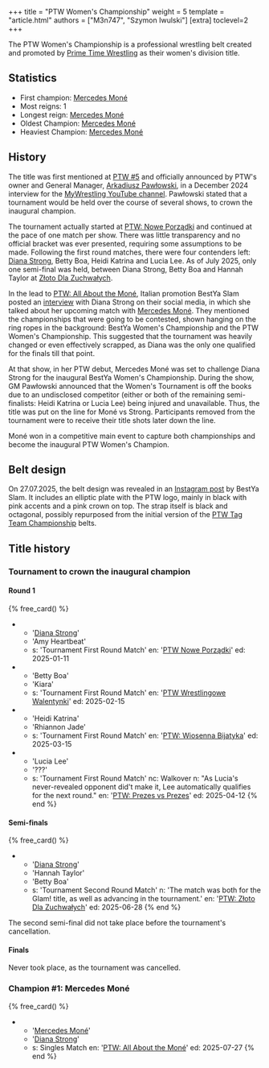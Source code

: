 +++
title = "PTW Women's Championship"
weight = 5
template = "article.html"
authors = ["M3n747", "Szymon Iwulski"]
[extra]
toclevel=2
+++

The PTW Women's Championship is a professional wrestling belt created and promoted by [Prime Time Wrestling](@/o/ptw.md) as their women's division title.

<!-- more -->

## Statistics

* First champion: [Mercedes Moné](@/w/mercedes-mone.md)
* Most reigns: 1
* Longest reign: [Mercedes Moné](@/w/mercedes-mone.md)
* Oldest Champion: [Mercedes Moné](@/w/mercedes-mone.md)
* Heaviest Champion: [Mercedes Moné](@/w/mercedes-mone.md)

## History

The title was first mentioned at [PTW #5](@/e/ptw/2024-02-03-ptw-5-gold-rush.md) and officially announced by PTW's owner and General Manager, [Arkadiusz Pawłowski](@/w/pan-pawlowski.md), in a December 2024 interview for the [MyWrestling YouTube channel][pawłowski-my-wrestling-live]. Pawłowski stated that a tournament would be held over the course of several shows, to crown the inaugural champion.

The tournament actually started at [PTW: Nowe Porządki](@/e/ptw/2025-01-11-ptw-nowe-porzadki.md) and continued at the pace of one match per show. There was little transparency and no official bracket was ever presented, requiring some assumptions to be made.
Following the first round matches, there were four contenders left: [Diana Strong](@/w/diana-strong.md), Betty Boa, Heidi Katrina and Lucia Lee. As of July 2025, only one semi-final was held, between Diana Strong, Betty Boa and Hannah Taylor at [Złoto Dla Zuchwałych](@/e/ptw/2025-06-28-ptw-zloto-dla-zuchwalych.md).

In the lead to [PTW: All About the Moné](@/e/ptw/2025-07-27-ptw-all-about-the-mone.md), Italian promotion BestYa Slam posted an [interview][pasy-ziemi-wloskiej-i-wolski] with Diana Strong on their social media, in which she talked about her upcoming match with [Mercedes Moné](@/w/mercedes-mone.md).
They mentioned the championships that were going to be contested, shown hanging on the ring ropes in the background: BestYa Women's Championship and the PTW Women's Championship. This suggested that the tournament was heavily changed or even effectively scrapped, as Diana was the only one qualified for the finals till that point.

At that show, in her PTW debut, Mercedes Moné was set to challenge Diana Strong for the inaugural BestYa Women's Championship.
During the show, GM Pawłowski announced that the Women's Tournament is off the books due to an undisclosed competitor (either or both of the remaining semi-finalists: Heidi Katrina or Lucia Lee) being injured and unavailable.
Thus, the title was put on the line for Moné vs Strong. Participants removed from the tournament were to receive their title shots later down the line.

Moné won in a competitive main event to capture both championships and become the inaugural PTW Women's Champion.

## Belt design

On 27.07.2025, the belt design was revealed in an [Instagram post][pas-kobiet] by BestYa Slam. It includes an elliptic plate with the PTW logo, mainly in black with pink accents and a pink crown on top. The strap itself is black and octagonal, possibly repurposed from the initial version of the [PTW Tag Team Championship](@/c/ptw-tag-team-championship.md) belts.

## Title history

### Tournament to crown the inaugural champion

#### Round 1

{% free_card() %}
- - '[Diana Strong](@/w/diana-strong.md)'
  - 'Amy Heartbeat'
  - s: 'Tournament First Round Match'
    en: '[PTW Nowe Porządki](@/e/ptw/2025-01-11-ptw-nowe-porzadki.md)'
    ed: 2025-01-11
- - 'Betty Boa'
  - 'Kiara'
  - s: 'Tournament First Round Match'
    en: '[PTW Wrestlingowe Walentynki](@/e/ptw/2025-02-15-ptw-wrestlingowe-walentynki.md)'
    ed: 2025-02-15
- - 'Heidi Katrina'
  - 'Rhiannon Jade'
  - s: 'Tournament First Round Match'
    en: '[PTW: Wiosenna Bijatyka](@/e/ptw/2025-03-15-ptw-wiosenna-bijatyka.md)'
    ed: 2025-03-15
- - 'Lucia Lee'
  - '???'
  - s: 'Tournament First Round Match'
    nc: Walkover
    n: "As Lucia's never-revealed opponent did't make it, Lee automatically qualifies for the next round."
    en: '[PTW: Prezes vs Prezes](@/e/ptw/2025-04-12-ptw-prezes-vs-prezes.md)'
    ed: 2025-04-12
{% end %}

#### Semi-finals

{% free_card() %}
- - '[Diana Strong](@/w/diana-strong.md)'
  - 'Hannah Taylor'
  - 'Betty Boa'
  - s: 'Tournament Second Round Match'
    n: 'The match was both for the Glam! title, as well as advancing in the tournament.'
    en: '[PTW: Złoto Dla Zuchwałych](@/e/ptw/2025-06-28-ptw-zloto-dla-zuchwalych.md)'
    ed: 2025-06-28
{% end %}

The second semi-final did not take place before the tournament's cancellation.

#### Finals

Never took place, as the tournament was cancelled.

### Champion #1: Mercedes Moné

{% free_card() %}
- - '[Mercedes Moné](@/w/mercedes-mone.md)'
  - '[Diana Strong](@/w/diana-strong.md)'
  - s: Singles Match
    en: '[PTW: All About the Moné](@/e/ptw/2025-07-27-ptw-all-about-the-mone.md)'
    ed: 2025-07-27
{% end %}

[pawłowski-my-wrestling-live]: https://www.youtube.com/watch?v=D4kwKCFbY9c
[pas-kobiet]: https://www.instagram.com/p/DMm8yPStGKb/
[pasy-ziemi-wloskiej-i-wolski]: https://www.instagram.com/p/DMm1vhntZQn/
